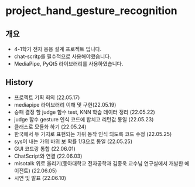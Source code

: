 # project_hand_gesture_recognition
 ## 개요
- 4-1학기 전자 응용 설계 프로젝트 입니다.
- chat-scritp를 필수적으로 사용해야했습니다.
- MediaPipe, PyQt5 라이브러리를 사용하였습니다.

 ## History

- 프로젝트 기획 회의 (22.05.17)
- mediapipe 라이브러리 이해 및 구현(22.05.19)
- 승패 결정 할 judge 함수 test, KNN 학습 데이터 정리 (22.05.22)
- judge 함수 gesture 인식 코드에 합치고 리턴값 통일 (22.05.23)
- 클래스로 모듈화 하기 (22.05.24)
- 한국에서 두 가지로 표현되는 가위 동작 인식 되도록 코드 수정 (22.05.25)
- sys이 내는 가위 바위 보 확률 1/3으로 통일 (22.05.25)
- GUI 코드랑 통합 (22.06.01)
- ChatScript와 연결 (22.06.03)
- misotalk 위로 올리기(동아대학교 전자공학과 김종욱 교수님 연구실에서 개발한 에이전트) (22.06.05)
- 시연 및 발표 (22.06.10)
